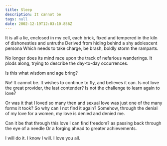 ```yaml
---
title: Sleep
description: It cannot be
tags: null
date: 2002-12-19T12:03:10.856Z
---
```


<div class="poem">

It is all a lie,
enclosed in my cell,
each brick, fixed and tempered
in the kiln of dishonesties and untruths
Derived from hiding behind
a shy adolescent persona
Which needs to take charge,
be brash,
boldly storm the ramparts.

No longer does its mind race
upon the track of
nefarious wanderings.
It plods along, trying
to describe the
day-to-day occurrences.

Is this what wisdom and age bring?

No! It cannot be.
It wishes to continue to fly, and believes it can.
Is not love the great provider, the last contender?
Is not the challenge to learn again to love?

Or was it that I loved so many then and
sexual love was just one of the many forms it took?
So why can I not find it again?
Somehow, through the denial of my love for a women,
my love is denied and denied me.

Can it be that through this love I can find freedom?
as passing back through the eye of a needle
Or a forging ahead to greater achievements.

I will do it.
I know I will.
I love you all.

</div>
